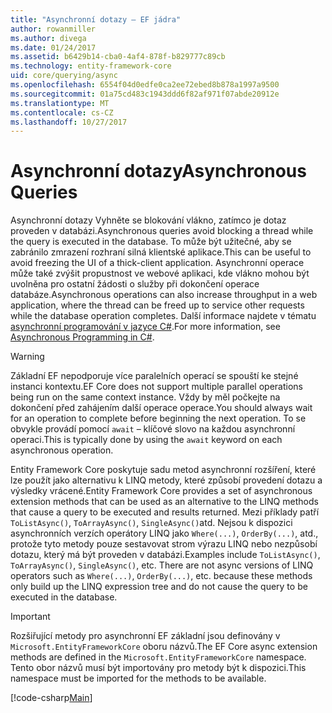 ```yaml
---
title: "Asynchronní dotazy – EF jádra"
author: rowanmiller
ms.author: divega
ms.date: 01/24/2017
ms.assetid: b6429b14-cba0-4af4-878f-b829777c89cb
ms.technology: entity-framework-core
uid: core/querying/async
ms.openlocfilehash: 6554f04d0edfe0ca2ee72ebed8b878a1997a9500
ms.sourcegitcommit: 01a75cd483c1943ddd6f82af971f07abde20912e
ms.translationtype: MT
ms.contentlocale: cs-CZ
ms.lasthandoff: 10/27/2017
---
```

# <a name="asynchronous-queries"></a><span data-ttu-id="fe0a0-102">Asynchronní dotazy</span><span class="sxs-lookup"><span data-stu-id="fe0a0-102">Asynchronous Queries</span></span>

<span data-ttu-id="fe0a0-103">Asynchronní dotazy Vyhněte se blokování vlákno, zatímco je dotaz proveden v databázi.</span><span class="sxs-lookup"><span data-stu-id="fe0a0-103">Asynchronous queries avoid blocking a thread while the query is executed in the database.</span></span> <span data-ttu-id="fe0a0-104">To může být užitečné, aby se zabránilo zmrazení rozhraní silná klientské aplikace.</span><span class="sxs-lookup"><span data-stu-id="fe0a0-104">This can be useful to avoid freezing the UI of a thick-client application.</span></span> <span data-ttu-id="fe0a0-105">Asynchronní operace může také zvýšit propustnost ve webové aplikaci, kde vlákno mohou být uvolněna pro ostatní žádosti o služby při dokončení operace databáze.</span><span class="sxs-lookup"><span data-stu-id="fe0a0-105">Asynchronous operations can also increase throughput in a web application, where the thread can be freed up to service other requests while the database operation completes.</span></span> <span data-ttu-id="fe0a0-106">Další informace najdete v tématu [asynchronní programování v jazyce C#](https://docs.microsoft.com/dotnet/csharp/async).</span><span class="sxs-lookup"><span data-stu-id="fe0a0-106">For more information, see [Asynchronous Programming in C#](https://docs.microsoft.com/dotnet/csharp/async).</span></span>

> [!WARNING]  
> <span data-ttu-id="fe0a0-107">Základní EF nepodporuje více paralelních operací se spouští ke stejné instanci kontextu.</span><span class="sxs-lookup"><span data-stu-id="fe0a0-107">EF Core does not support multiple parallel operations being run on the same context instance.</span></span> <span data-ttu-id="fe0a0-108">Vždy by měl počkejte na dokončení před zahájením další operace operace.</span><span class="sxs-lookup"><span data-stu-id="fe0a0-108">You should always wait for an operation to complete before beginning the next operation.</span></span> <span data-ttu-id="fe0a0-109">To se obvykle provádí pomocí `await` – klíčové slovo na každou asynchronní operaci.</span><span class="sxs-lookup"><span data-stu-id="fe0a0-109">This is typically done by using the `await` keyword on each asynchronous operation.</span></span>

<span data-ttu-id="fe0a0-110">Entity Framework Core poskytuje sadu metod asynchronní rozšíření, které lze použít jako alternativu k LINQ metody, které způsobí provedení dotazu a výsledky vrácené.</span><span class="sxs-lookup"><span data-stu-id="fe0a0-110">Entity Framework Core provides a set of asynchronous extension methods that can be used as an alternative to the LINQ methods that cause a query to be executed and results returned.</span></span> <span data-ttu-id="fe0a0-111">Mezi příklady patří `ToListAsync()`, `ToArrayAsync()`, `SingleAsync()`atd. Nejsou k dispozici asynchronních verzích operátory LINQ jako `Where(...)`, `OrderBy(...)`, atd., protože tyto metody pouze sestavovat strom výrazu LINQ nebo nezpůsobí dotazu, který má být proveden v databázi.</span><span class="sxs-lookup"><span data-stu-id="fe0a0-111">Examples include `ToListAsync()`, `ToArrayAsync()`, `SingleAsync()`, etc. There are not async versions of LINQ operators such as `Where(...)`, `OrderBy(...)`, etc. because these methods only build up the LINQ expression tree and do not cause the query to be executed in the database.</span></span>

> [!IMPORTANT]  
> <span data-ttu-id="fe0a0-112">Rozšiřující metody pro asynchronní EF základní jsou definovány v `Microsoft.EntityFrameworkCore` oboru názvů.</span><span class="sxs-lookup"><span data-stu-id="fe0a0-112">The EF Core async extension methods are defined in the `Microsoft.EntityFrameworkCore` namespace.</span></span> <span data-ttu-id="fe0a0-113">Tento obor názvů musí být importovány pro metody být k dispozici.</span><span class="sxs-lookup"><span data-stu-id="fe0a0-113">This namespace must be imported for the methods to be available.</span></span>

[!code-csharp[Main](../../../samples/core/Querying/Querying/Async/Sample.cs#Sample)]
